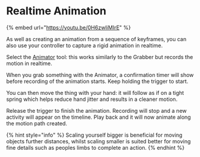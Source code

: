 # Realtime Animation

{% embed url="https://youtu.be/0H6zwIiMIrE" %}

As well as creating an animation from a sequence of keyframes, you can also use your controller to capture a rigid animation in realtime.

Select the [Animator](../../basics/core-tools/animator.md) tool: this works similarly to the Grabber but records the motion in realtime.

When you grab something with the Animator, a confirmation timer will show before recording of the animation starts. Keep holding the trigger to start.

You can then move the thing with your hand: it will follow as if on a tight spring which helps reduce hand jitter and results in a cleaner motion.

Release the trigger to finish the animation. Recording will stop and a new activity will appear on the timeline. Play back and it will now animate along the motion path created.

{% hint style="info" %}
Scaling yourself bigger is beneficial for moving objects further distances, whilst scaling smaller is suited better for moving fine details such as peoples limbs to complete an action.
{% endhint %}


